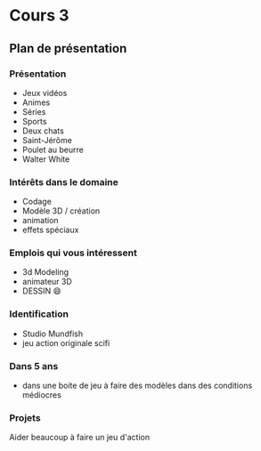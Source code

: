 # Cours 3
## Plan de présentation

### Présentation
* Jeux vidéos
* Animes 
* Séries
* Sports
* Deux chats
* Saint-Jérôme
* Poulet au beurre 
* Walter White

### Intérêts dans le domaine
* Codage
* Modèle 3D / création
* animation
* effets spéciaux
### Emplois qui vous intéressent
* 3d Modeling
* animateur 3D
* DESSIN 😄
### Identification
* Studio Mundfish 
* jeu action originale scifi 
### Dans 5 ans
* dans une boite de jeu à faire des modèles dans des conditions médiocres 
### Projets
Aider beaucoup à faire un jeu d'action 
